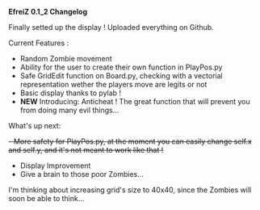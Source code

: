  **EfreiZ 0.1_2 Changelog**
 
 Finally setted up the display !
 Uploaded everything on Github.
 
Current Features :

- Random Zombie movement
- Ability for the user to create their own function in PlayPos.py
- Safe GridEdit function on Board.py, checking with a vectorial representation wether the players move are legits or not
- Basic display thanks to pylab !
- ****NEW**** Introducing: Anticheat ! The great function that will prevent you from doing many evil things...

What's up next:

~~- More safety for PlayPos.py, at the moment you can easily change self.x and self.y, and it's not meant to work like that !~~
- Display Improvement
- Give a brain to those poor Zombies...


I'm thinking about increasing grid's size to 40x40, since the Zombies will soon be able to think...
